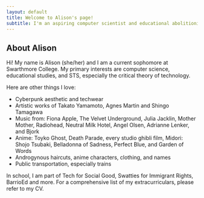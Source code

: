 ```yaml
---
layout: default
title: Welcome to Alison's page!
subtitle: I'm an aspiring computer scientist and educational abolitionist
---
```


## About Alison

Hi! My name is Alison (she/her) and I am a current sophomore at Swarthmore College. My primary interests are computer science, educational studies, and STS, especially the critical theory of technology.

Here are other things I love:

*  Cyberpunk aesthetic and techwear
*  Artistic works of Takato Yamamoto, Agnes Martin and Shingo Tamagawa
*  Music from: Fiona Apple, The Velvet Underground, Julia Jacklin, Mother Mother, Radiohead, Neutral Milk Hotel, Angel Olsen, Adrianne Lenker, and Bjork
*  Anime: Toyko Ghost, Death Parade, every studio ghibli film, Midori: Shojo Tsubaki, Belladonna of Sadness, Perfect Blue, and Garden of Words
*  Androgynous haircuts, anime characters, clothing, and names
*  Public transportation, especially trains

In school, I am part of Tech for Social Good, Swatties for Immigrant Rights, BarrioEd and more. For a comprehensive list of my extracurriculars, please refer to my CV.
